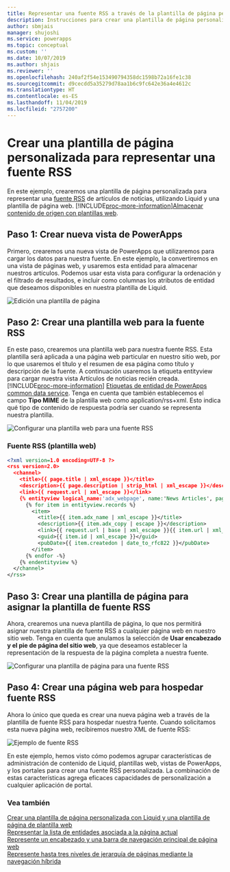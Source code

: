 ```yaml
---
title: Representar una fuente RSS a través de la plantilla de página personalizada para un portal | MicrosoftDocs
description: Instrucciones para crear una plantilla de página personalizada y usarla para representar una fuente de RSS.
author: sbmjais
manager: shujoshi
ms.service: powerapps
ms.topic: conceptual
ms.custom: ''
ms.date: 10/07/2019
ms.author: shjais
ms.reviewer: ''
ms.openlocfilehash: 240af2f54e153490794358dc1598b72a16fe1c38
ms.sourcegitcommit: d9cecdd5a35279d78aa1b6c9fc642e36a4e4612c
ms.translationtype: HT
ms.contentlocale: es-ES
ms.lasthandoff: 11/04/2019
ms.locfileid: "2757200"
---
```

# <a name="create-a-custom-page-template-to-render-an-rss-feed"></a>Crear una plantilla de página personalizada para representar una fuente RSS
En este ejemplo, crearemos una plantilla de página personalizada para representar una [fuente RSS](https://en.wikipedia.org/wiki/RSS) de artículos de noticias, utilizando Liquid y una plantilla de página web. [!INCLUDE[proc-more-information](../../../includes/proc-more-information.md)][Almacenar contenido de origen con plantillas web](store-content-web-templates.md).  

## <a name="step-1-create-a-new-powerapps-view"></a>Paso 1: Crear nueva vista de PowerApps

Primero, crearemos una nueva vista de PowerApps que utilizaremos para cargar los datos para nuestra fuente. En este ejemplo, la convertiremos en una vista de páginas web, y usaremos esta entidad para almacenar nuestros artículos. Podemos usar esta vista para configurar la ordenación y el filtrado de resultados, e incluir como columnas los atributos de entidad que deseamos disponibles en nuestra plantilla de Liquid.

![Edición una plantilla de página](../media/edit-page-template.png "Edición una plantilla de página")  

## <a name="step-2-create-a-web-template-for-rss-feed"></a>Paso 2: Crear una plantilla web para la fuente RSS

En este paso, crearemos una plantilla web para nuestra fuente RSS. Esta plantilla será aplicada a una página web particular en nuestro sitio web, por lo que usaremos el título y el resumen de esa página como título y descripción de la fuente. A continuación usaremos la etiqueta entityview para cargar nuestra vista Artículos de noticias recién creada. [!INCLUDE[proc-more-information](../../../includes/proc-more-information.md)] [Etiquetas de entidad de PowerApps common data service](portals-entity-tags.md). Tenga en cuenta que también establecemos el campo **Tipo MIME** de la plantilla web como application/rss+xml. Esto indica qué tipo de contenido de respuesta podría ser cuando se representa nuestra plantilla.  

![Configurar una plantilla web para una fuente RSS](../media/web-template-rss-feed.png "Configurar una plantilla web para una fuente RSS")  

### <a name="rss-feed-web-template"></a>Fuente RSS (plantilla web)

```xml
<?xml version=1.0 encoding=UTF-8 ?>
<rss version=2.0>
  <channel>
    <title>{{ page.title | xml_escape }}</title>
    <description>{{ page.description | strip_html | xml_escape }}</description>
    <link>{{ request.url | xml_escape }}</link>
    {% entityview logical_name:'adx_webpage', name:'News Articles', page_size:20 -%}
      {% for item in entityview.records %}
        <item>
          <title>{{ item.adx_name | xml_escape }}</title>
          <description>{{ item.adx_copy | escape }}</description>
          <link>{{ request.url | base | xml_escape }}{{ item.url | xml_escape }}</link>
          <guid>{{ item.id | xml_escape }}</guid>
          <pubDate>{{ item.createdon | date_to_rfc822 }}</pubDate>
        </item>
      {% endfor -%}
    {% endentityview %}
  </channel>
</rss>
```

## <a name="step-3-create-a-page-template-to-assign-rss-feed-template"></a>Paso 3: Crear una plantilla de página para asignar la plantilla de fuente RSS

Ahora, crearemos una nueva plantilla de página, lo que nos permitirá asignar nuestra plantilla de fuente RSS a cualquier página web en nuestro sitio web. Tenga en cuenta que anulamos la selección de **Usar encabezado y el pie de página del sitio web**, ya que deseamos establecer la representación de la respuesta de la página completa a nuestra fuente.

![Configurar una plantilla de página para una fuente RSS](../media/page-template-rss-feed.png "Configurar una plantilla de página para una fuente RSS")  

## <a name="step-4-create-a-web-page-to-host-rss-feed"></a>Paso 4: Crear una página web para hospedar fuente RSS

Ahora lo único que queda es crear una nueva página web a través de la plantilla de fuente RSS para hospedar nuestra fuente. Cuando solicitamos esta nueva página web, recibiremos nuestro XML de fuente RSS:

![Ejemplo de fuente RSS](../media/rss-feed-example.png "Ejemplo de fuente RSS")  

En este ejemplo, hemos visto cómo podemos agrupar características de administración de contenido de Liquid, plantillas web, vistas de PowerApps, y los portales para crear una fuente RSS personalizada. La combinación de estas características agrega eficaces capacidades de personalización a cualquier aplicación de portal.

### <a name="see-also"></a>Vea también

[Crear una plantilla de página personalizada con Liquid y una plantilla de página de plantilla web](create-custom-template.md)  
[Representar la lista de entidades asociada a la página actual](render-entity-list-current-page.md)  
[Represente un encabezado y una barra de navegación principal de página web](render-site-header-primary-navigation.md)  
[Represente hasta tres niveles de jerarquía de páginas mediante la navegación híbrida](hybrid-navigation-render-page-hierachy.md)  

